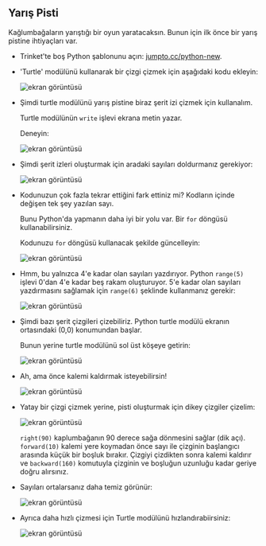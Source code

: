 ## Yarış Pisti

Kağlumbağaların yarıştığı bir oyun yaratacaksın. Bunun için ilk önce bir yarış pistine ihtiyaçları var.

+ Trinket'te boş Python şablonunu açın: <a href="http://jumpto.cc/python-new" target="_blank">jumpto.cc/python-new</a>.

+ 'Turtle' modülünü kullanarak bir çizgi çizmek için aşağıdaki kodu ekleyin:
    
    ![ekran görüntüsü](images/race-forward.png)

+ Şimdi turtle modülünü yarış pistine biraz şerit izi çizmek için kullanalım.
    
    Turtle modülünün `write` işlevi ekrana metin yazar.
    
    Deneyin:
    
    ![ekran görüntüsü](images/race-markings1.png)

+ Şimdi şerit izleri oluşturmak için aradaki sayıları doldurmanız gerekiyor:
    
    ![ekran görüntüsü](images/race-markings2.png)

+ Kodunuzun çok fazla tekrar ettiğini fark ettiniz mi? Kodların içinde değişen tek şey yazılan sayı.
    
    Bunu Python'da yapmanın daha iyi bir yolu var. Bir `for` döngüsü kullanabilirsiniz.
    
    Kodunuzu `for` döngüsü kullanacak şekilde güncelleyin:
    
    ![ekran görüntüsü](images/race-for.png)

+ Hmm, bu yalnızca 4'e kadar olan sayıları yazdırıyor. Python `range(5)` işlevi 0'dan 4'e kadar beş rakam oluşturuyor. 5'e kadar olan sayıları yazdırmasını sağlamak için `range(6)` şeklinde kullanmanız gerekir:
    
    ![ekran görüntüsü](images/race-range.png)

+ Şimdi bazı şerit çizgileri çizebiliriz. Python turtle modülü ekranın ortasındaki (0,0) konumundan başlar.
    
    Bunun yerine turtle modülünü sol üst köşeye getirin:
    
    ![ekran görüntüsü](images/race-goto.png)

+ Ah, ama önce kalemi kaldırmak isteyebilirsin!
    
    ![ekran görüntüsü](images/race-penup.png)

+ Yatay bir çizgi çizmek yerine, pisti oluşturmak için dikey çizgiler çizelim:
    
    ![ekran görüntüsü](images/race-lines.png)
    
    `right(90)` kaplumbağanın 90 derece sağa dönmesini sağlar (dik açı). `forward(10)` kalemi yere koymadan önce sayı ile çizginin başlangıcı arasında küçük bir boşluk bırakır. Çizgiyi çizdikten sonra kalemi kaldırır ve `backward(160)` komutuyla çizginin ve boşluğun uzunluğu kadar geriye doğru alırsınız.

+ Sayıları ortalarsanız daha temiz görünür:
    
    ![ekran görüntüsü](images/race-center.png)

+ Ayrıca daha hızlı çizmesi için Turtle modülünü hızlandırabiirsiniz:
    
    ![ekran görüntüsü](images/race-speed.png)